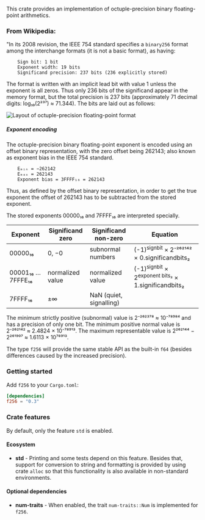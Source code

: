 This crate provides an implementation of octuple-precision binary
floating-point arithmetics.

### From Wikipedia:

"In its 2008 revision, the IEEE 754 standard specifies a `binary256` format
among the interchange formats (it is not a basic format), as having:

```text
    Sign bit: 1 bit
    Exponent width: 19 bits
    Significand precision: 237 bits (236 explicitly stored)
```

The format is written with an implicit lead bit with value 1 unless the
exponent is all zeros. Thus only 236 bits of the significand appear in the
memory format, but the total precision is 237 bits (approximately 71 decimal
digits: log₁₀(2²³⁷) ≈ 71.344). The bits are laid out as follows:

![Layout of octuple-precision floating-point format](https://upload.wikimedia.org/wikipedia/commons/thumb/3/30/Octuple_precision_visual_demonstration.svg/2560px-Octuple_precision_visual_demonstration.svg.png)

##### Exponent encoding

The octuple-precision binary floating-point exponent is encoded using an
offset binary representation, with the zero offset being 262143; also known as
exponent bias in the IEEE 754 standard.

```text
    Eₘᵢₙ = −262142
    Eₘₐₓ = 262143
    Exponent bias = 3FFFF₁₆ = 262143
```

Thus, as defined by the offset binary representation, in order to get the true
exponent the offset of 262143 has to be subtracted from the stored exponent.

The stored exponents 00000₁₆ and 7FFFF₁₆ are interpreted specially.

| Exponent          | Significand zero | Significand non-zero    | Equation                                                                 |
|-------------------|------------------|-------------------------|--------------------------------------------------------------------------|
| 00000₁₆           | 0, −0            | subnormal numbers       | (-1)<sup>signbit</sup> × 2⁻²⁶²¹⁴² × 0.significandbits₂                   |
| 00001₁₆ … 7FFFE₁₆ | normalized value | normalized value        | (-1)<sup>signbit</sup> × 2<sup>exponent bits₂</sup> × 1.significandbits₂ |
| 7FFFF₁₆           | ±∞               | NaN (quiet, signalling) |

The minimum strictly positive (subnormal) value is 2⁻²⁶²³⁷⁸ ≈ 10⁻⁷⁸⁹⁸⁴ and has
a precision of only one bit. The minimum positive normal value is 2⁻²⁶²¹⁴² ≈
2.4824 × 10⁻⁷⁸⁹¹³. The maximum representable value is 2²⁶²¹⁴⁴ − 2²⁶¹⁹⁰⁷ ≈
1.6113 × 10⁷⁸⁹¹³.

The type `f256` will provide the same stable API as the built-in `f64`
(besides differences caused by the increased precision).

### Getting started

Add `f256` to your `Cargo.toml`:

```toml
[dependencies]
f256 = "0.3"
```

### Crate features

By default, only the feature `std` is enabled.

#### Ecosystem

* **std** - Printing and some tests depend on this feature. Besides that, support
  for conversion to string and formatting is provided by using crate `alloc` so
  that this functionality is also available in non-standard environments.

#### Optional dependencies

* **num-traits** - When enabled, the trait `num-traits::Num` is implemented
  for `f256`.
